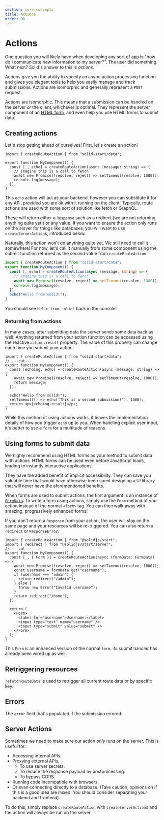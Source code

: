 ```yaml
---
section: core-concepts
title: Actions
order: 98
---
```


# Actions

One question you will likely have when developing any sort of app is "how do I communicate new information to my server?". The user did something. What next? Solid's answer to this is _actions_.

Actions give you the ability to specify an async action processing function and gives you elegant tools to help you easily manage and track submissions. Actions are isomorphic and generally represent a `POST` request.

Actions are isomorphic. This means that a submission can be handled on the server _or_ the client, whichever is optimal. They represent the server component of an [HTML form](https://developer.mozilla.org/en-US/docs/Web/HTML/Element/form), and even help you use HTML forms to submit data.

## Creating actions

Let's stop getting ahead of ourselves! First, let's create an action!

```tsx twoslash
import { createRouteAction } from "solid-start/data";

export function MyComponent() {
  const [_, echo] = createRouteAction(async (message: string) => {
    // Imagine this is a call to fetch
    await new Promise((resolve, reject) => setTimeout(resolve, 1000));
    console.log(message);
  });
}
```

This `echo` action will act as your backend, however you can substitute it for any API, provided you are ok with it running on the client. Typically, route actions are used with some sort of solution like fetch or GraphQL.

These will return either a `Response` such as a redirect (we are not returning anything quite yet!) or any value. If you want to ensure the action only runs on the server for things like databases, you will want to use `createServerAction$`, introduced below.

Naturally, this action won't do anything quite yet. We still need to call it somewhere! For now, let's call it manually from some component using the submit function returned as the second value from `createRouteAction`.

```ts twoslash {3,8}
import { createRouteAction } from "solid-start/data";
export function MyComponent() {
  const [, echo] = createRouteAction(async (message: string) => {
    // Imagine this is a call to fetch
    await new Promise((resolve, reject) => setTimeout(resolve, 1000));
    console.log(message);
  });
  echo("Hello from solid!");
}
```

You should see `Hello from solid!` back in the console!

### Returning from actions

In many cases, after submitting data the server sends some data back as well. Anything returned from your action function can be accessed using the reactive `action.result` property. The value of this property can change each time you submit your action.

```tsx twoslash {2,4,7-9}
import { createRouteAction } from "solid-start/data";
// ---cut---
export function MyComponent() {
  const [echoing, echo] = createRouteAction(async (message: string) => {
    await new Promise((resolve, reject) => setTimeout(resolve, 1000));
    return message;
  });

  echo("Hello from solid!");
  setTimeout(() => echo("This is a second submission!"), 1500);
  return <p>{echoing.result}</p>;
}
```

While this method of using actions works, it leaves the implementation details of how you trigger `echo` up to you. When handling explicit user input, it's better to use a `form` for a multitude of reasons.

## Using forms to submit data

We highly recommend using HTML forms as your method to submit data with actions. HTML forms can be used even before JavaScript loads, leading to instantly interactive applications.

They have the added benefit of implicit accessibility. They can save you valuable time that would have otherwise been spent designing a UI library that will never have the aforementioned benefits.

When forms are used to submit actions, the first argument is an instance of [`FormData`](https://developer.mozilla.org/en-US/docs/Web/API/FormData). To write a form using actions, simply use the `Form` method of your action instead of the normal `<form>` tag. You can then walk away with amazing, progressively enhanced forms!

If you don't return a `Response` from your action, the user will stay on the same page and your resources will be re-triggered. You can also return a `redirect` or `ResponseError`.

```tsx twoslash
import { createRouteAction } from "@solidjs/start";
import { redirect } from "@solidjs/start/server";
// ---cut---
export function MyComponent() {
  const [_, { Form }] = createRouteAction(async (formData: FormData) => {
    await new Promise((resolve, reject) => setTimeout(resolve, 1000));
    const username = formData.get("username");
    if (username === "admin") {
      return redirect("/admin");
    } else {
      throw new Error("Invalid username");
    }
    return redirect("/home");
  });

  return (
    <Form>
      <label for="username">Username:</label>
      <input type="text" name="username" />
      <input type="submit" value="submit" />
    </Form>
  );
}
```

This `Form` is an enhanced version of the normal `form`. Its submit handler has already been wired up as well.

## Retriggering resources

`refetchRouteData` is used to retrigger all current route data or by specific key.

## Errors

The `error` field that's populated if the submission errored.

## Server Actions

Sometimes we need to make sure our action _only_ runs on the server. This is useful for:

- Accessing internal APIs.
- Proxying external APIs.
  - To use server secrets.
  - To reduce the response payload by postprocessing.
  - To bypass CORS.
- Running code incompatible with browsers.
- Or even connecting directly to a database. (Take caution, opinions on if this is a good idea are mixed. You should consider separating your backend and frontend).

To do this, simply replace `createRouteAction` with `createServerAction$` and the action will always be run on the server.
